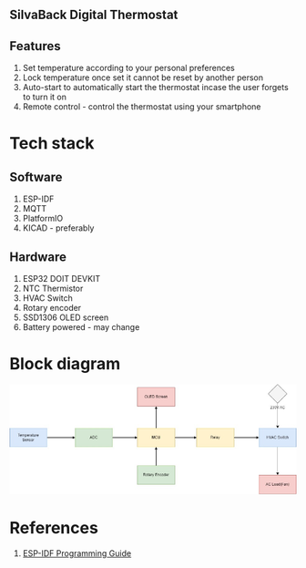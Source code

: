 SilvaBack Digital Thermostat
---
## Features
1. Set temperature according to your personal preferences
2. Lock temperature once set it cannot be reset by another person
3. Auto-start to automatically start the thermostat incase the user forgets to turn it on
4. Remote control - control the thermostat using your smartphone

# Tech stack
## Software
1. ESP-IDF
2. MQTT
3. PlatformIO
4. KICAD - preferably

## Hardware
1. ESP32 DOIT DEVKIT
2. NTC Thermistor
3. HVAC Switch
4. Rotary encoder
5. SSD1306 OLED screen
6. Battery powered - may change

# Block diagram
![Block diagram](HomemadeThermostat.jpg)

# References
1. [ESP-IDF Programming Guide](https://docs.espressif.com/projects/esp-idf/en/v4.2/esp32/index.html)
